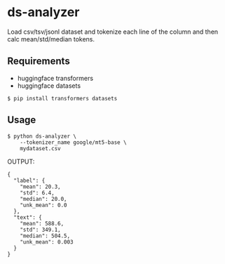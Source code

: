 # ds-analyzer

Load csv/tsv/jsonl dataset and tokenize each line of the column and then calc mean/std/median tokens.

## Requirements

- huggingface transformers
- huggingface datasets

```
$ pip install transformers datasets
```

## Usage

```
$ python ds-analyzer \
    --tokenizer_name google/mt5-base \
	mydataset.csv
```

OUTPUT: 
```
{
  "label": {
    "mean": 20.3,
    "std": 6.4,
    "median": 20.0,
    "unk_mean": 0.0
  },
  "text": {
    "mean": 588.6,
    "std": 349.1,
    "median": 504.5,
    "unk_mean": 0.003
  }
}
```
